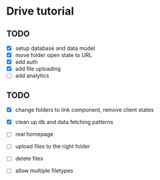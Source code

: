 # Drive tutorial

## TODO

- [x] setup database and data model
- [x] move folder open state to URL
- [x] add auth
- [x] add file uploading
- [ ] add analytics

## TODO

- [x] change folders to link component, remove client states
- [x] clean up db and data fetching patterns
- [ ] real homepage
- [ ] upload files to the right folder
- [ ] delete files
- [ ] allow multiple filetypes

